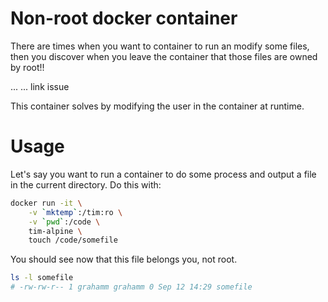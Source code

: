# Non-root docker container

There are times when you want to container to run an modify some files, then you
discover when you leave the container that those files are owned by root!!

...
... link issue

This container solves by modifying the user in the container at runtime.

# Usage

Let's say you want to run a container to do some process and output a file in
the current directory. Do this with:

```sh
docker run -it \
    -v `mktemp`:/tim:ro \
    -v `pwd`:/code \
    tim-alpine \
    touch /code/somefile
```

You should see now that this file belongs you, not root.

```sh
ls -l somefile
# -rw-rw-r-- 1 grahamm grahamm 0 Sep 12 14:29 somefile
```

